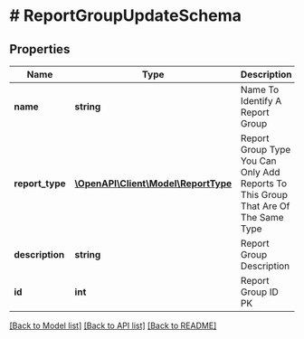 # # ReportGroupUpdateSchema

## Properties

Name | Type | Description | Notes
------------ | ------------- | ------------- | -------------
**name** | **string** | Name To Identify A Report Group |
**report_type** | [**\OpenAPI\Client\Model\ReportType**](ReportType.md) | Report Group Type You Can Only Add Reports To This Group That Are Of The Same Type |
**description** | **string** | Report Group Description |
**id** | **int** | Report Group ID PK |

[[Back to Model list]](../../README.md#models) [[Back to API list]](../../README.md#endpoints) [[Back to README]](../../README.md)
